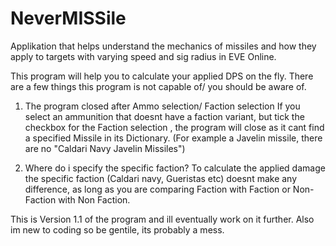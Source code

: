 # NeverMISSile
Applikation that helps understand the mechanics of missiles and how they apply to targets with varying speed and sig radius in EVE Online.

This program will help you to calculate your applied DPS on the fly. There are a few things this program is not capable of/ you should be aware of.

1. The program closed after Ammo selection/ Faction selection
	If you select an ammunition that doesnt have a faction variant, but tick the checkbox for the Faction selection , the program will close as it cant find a specified Missile in its Dictionary. (For example a Javelin missile, there are no "Caldari Navy Javelin Missiles")

3. Where do i specify the specific faction?
	To calculate the applied damage the specific faction (Caldari navy, Gueristas etc) doesnt make any difference, as long as you are comparing Faction with Faction or Non-Faction with Non Faction.

This is Version 1.1 of the program and ill eventually work on it further.
Also im new to coding so be gentile, its probably a mess.
